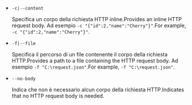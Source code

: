 * `-c|--content`

  <span data-ttu-id="633b4-101">Specifica un corpo della richiesta HTTP inline.</span><span class="sxs-lookup"><span data-stu-id="633b4-101">Provides an inline HTTP request body.</span></span> <span data-ttu-id="633b4-102">Ad esempio `-c "{"id":2,"name":"Cherry"}"`.</span><span class="sxs-lookup"><span data-stu-id="633b4-102">For example, `-c "{"id":2,"name":"Cherry"}"`.</span></span>

* `-f|--file`

  <span data-ttu-id="633b4-103">Specifica il percorso di un file contenente il corpo della richiesta HTTP.</span><span class="sxs-lookup"><span data-stu-id="633b4-103">Provides a path to a file containing the HTTP request body.</span></span> <span data-ttu-id="633b4-104">Ad esempio `-f "C:\request.json"`.</span><span class="sxs-lookup"><span data-stu-id="633b4-104">For example, `-f "C:\request.json"`.</span></span>

* `--no-body`

  <span data-ttu-id="633b4-105">Indica che non è necessario alcun corpo della richiesta HTTP.</span><span class="sxs-lookup"><span data-stu-id="633b4-105">Indicates that no HTTP request body is needed.</span></span>
